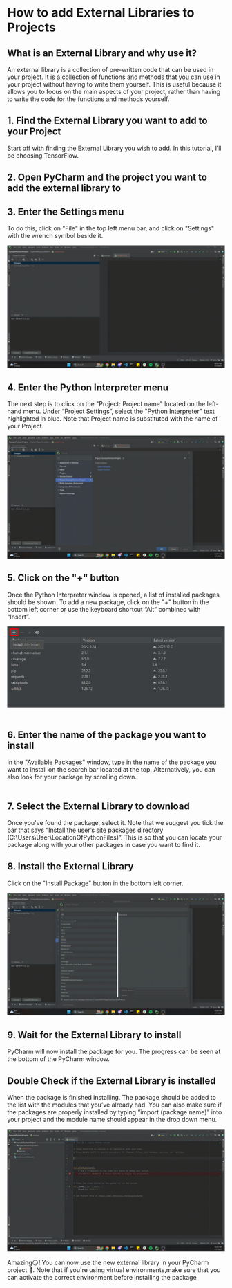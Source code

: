 # **How to add External Libraries to Projects**

## What is an External Library and why use it?

An external library is a collection of pre-written code that can be used in your project. It is a collection of functions and methods that you can use in your project without having to write them yourself. This is useful because it allows you to focus on the main aspects of your project, rather than having to write the code for the functions and methods yourself.

## 1. Find the External Library you want to add to your Project

Start off with finding the External Library you wish to add. In this tutorial, I’ll be choosing TensorFlow.

## 2. Open PyCharm and the project you want to add the external library to

## 3. Enter the Settings menu

To do this, click on "File" in the top left menu bar, and click on "Settings" with the wrench symbol beside it.

![Settings](ExternalLibrary1.gif)

## 4. Enter the Python Interpreter menu

The next step is to click on the "Project: Project name" located on the left-hand menu. Under “Project Settings”, select the "Python Interpreter" text highlighted in blue. Note that Project name is substituted with the name of your Project.

![Installed Packages](ExternalLibrary2.gif)

## 5. Click on the "+" button

Once the Python Interpreter window is opened, a list of installed packages should be shown. To add a new package, click on the "+" button in the bottom left corner or use the keyboard shortcut “Alt” combined with “Insert”.

![Install Packages](ExternalLibrary3.png)</br></br>

## 6. Enter the name of the package you want to install

In the "Available Packages" window, type in the name of the package you want to install on the search bar located at the top. Alternatively, you can also look for your package by scrolling down.</br></br>

## 7. Select the External Library to download

Once you've found the package, select it. Note that we suggest you tick the bar that says “Install the user’s site packages directory (C:\Users\User\LocationOfPythonFiles)”. This is so that you can locate your package along with your other packages in case you want to find it.

## 8. Install the External Library

Click on the "Install Package" button in the bottom left corner.

![Install Packages](ExternalLibrary5.gif)

## 9. Wait for the External Library to install

PyCharm will now install the package for you. The progress can be seen at the bottom of the PyCharm window.

## Double Check if the External Library is installed

When the package is finished installing. The package should be added to the list with the modules that you’ve already had. You can also make sure if the packages are properly installed by typing “import (package name)” into your project and the module name should appear in the drop down menu.

![Install Packages](ExternalLibrary6.gif)

Amazing:smirk:! You can now use the new external library in your PyCharm project :book:. Note that if you're using virtual environments,make sure that you can activate the correct environment before installing the package
